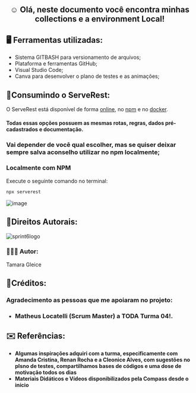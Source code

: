 <b><h2 align="center">☺️ Olá, neste documento você encontra minhas collections e a environment Local!</h2></b>

<b><h2 align="left">🖥️ Ferramentas utilizadas:</h2></b>

 * Sistema GITBASH para versionamento de arquivos;
 * Plataforma e ferramentas GitHub;
 * Visual Studio Code;
 * Canva para desenvolver o plano de testes e as animações;

## 📄Consumindo o ServeRest:

O ServeRest está disponível de forma [online](https://serverest.dev), no [npm](https://www.npmjs.com/package/serverest) e no [docker](https://hub.docker.com/r/paulogoncalvesbh/serverest/).

#### Todas essas opções possuem as mesmas rotas, regras, dados pré-cadastrados e documentação.

### Vai depender de você qual escolher, mas se quiser deixar sempre salva aconselho utilizar no npm localmente;

### Localmente com NPM

Execute o seguinte comando no terminal:

```sh
npx serverest
```
![image](https://user-images.githubusercontent.com/102266911/188472442-6825739c-110b-43de-83cc-2cc825e722fe.png)


 ## 🎯Direitos Autorais: 
![sprint6logo](https://user-images.githubusercontent.com/102266911/187577955-e6493788-912f-4c67-89ad-7fb77b180867.png)

### 👩🏿‍💻 Autor: 
Tamara Gleice

## 📌Créditos: 

### Agradecimento as pessoas que me apoiaram no projeto: 
* ### Matheus Locatelli (Scrum Master) a TODA Turma 04!.
   
## ✉️ Referências:
* **Algumas inspirações adquiri com a turma, especificamente com Amanda Cristina, Renan Rocha e a Cleonice Alves, com sugestões no plsno de testes, compartilhamos bases de códigos e uma dose de motivação todos os dias**
* **Materiais Didáticos e Vídeos disponibilizados pela Compass desde o início**
